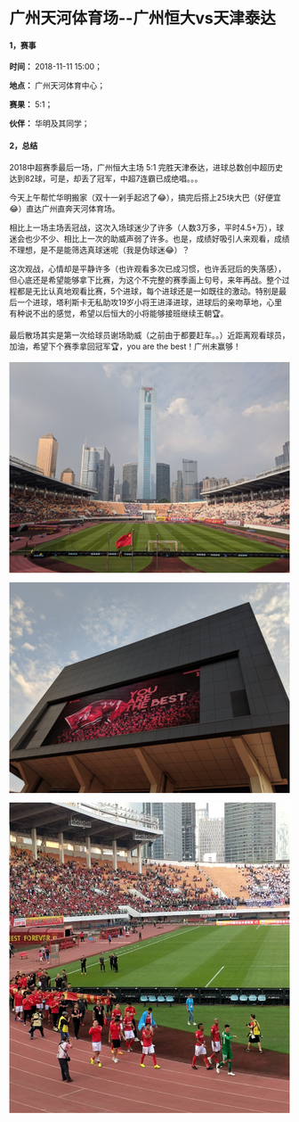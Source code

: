 # 广州天河体育场--广州恒大vs天津泰达

#### 1，赛事

**时间：** 2018-11-11 15:00；

**地点：** 广州天河体育中心；

**赛果：** 5:1；

**伙伴：** 华明及其同学；

#### 2，总结

2018中超赛季最后一场，广州恒大主场 5:1 完胜天津泰达，进球总数创中超历史达到82球，可是，却丢了冠军，中超7连霸已成绝唱。。。

今天上午帮忙华明搬家（双十一剁手起迟了😂），搞完后搭上25块大巴（好便宜😂）直达广州直奔天河体育场。

相比上一场主场丢冠战，这次入场球迷少了许多（人数3万多，平时4.5+万），球迷会也少不少、相比上一次的助威声弱了许多。也是，成绩好吸引人来观看，成绩不理想，是不是能筛选真球迷呢（我是伪球迷😂）？

这次观战，心情却是平静许多（也许观看多次已成习惯，也许丢冠后的失落感），但心底还是希望能够拿下比赛，为这个不完整的赛季画上句号，来年再战。整个过程都是无比认真地观看比赛，5个进球，每个进球还是一如既往的激动。特别是最后一个进球，塔利斯卡无私助攻19岁小将王进泽进球，进球后的亲吻草地，心里有种说不出的感觉，希望以后恒大的小将能够接班继续王朝🏆。

最后散场其实是第一次给球员谢场助威（之前由于都要赶车。。）近距离观看球员，加油，希望下个赛季拿回冠军🏆，you are the best！广州未赢够！



![image](https://github.com/XYScience/Blog/raw/master/Life/2018/11月/广州天河体育场--广州恒大vs天津泰达/Screenshot/panorama.jpg)

![image](https://github.com/XYScience/Blog/raw/master/Life/2018/11月/广州天河体育场--广州恒大vs天津泰达/Screenshot/you_are_the_best.jpg)

![image](https://github.com/XYScience/Blog/raw/master/Life/2018/11月/广州天河体育场--广州恒大vs天津泰达/Screenshot/thanks.png)
